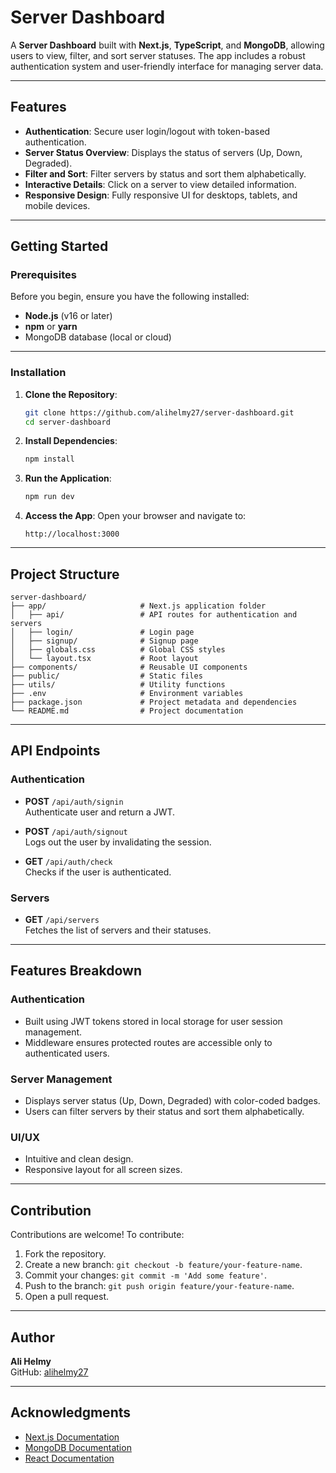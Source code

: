 
# Server Dashboard

A **Server Dashboard** built with **Next.js**, **TypeScript**, and **MongoDB**, allowing users to view, filter, and sort server statuses. The app includes a robust authentication system and user-friendly interface for managing server data.

---

## Features

- **Authentication**: Secure user login/logout with token-based authentication.
- **Server Status Overview**: Displays the status of servers (Up, Down, Degraded).
- **Filter and Sort**: Filter servers by status and sort them alphabetically.
- **Interactive Details**: Click on a server to view detailed information.
- **Responsive Design**: Fully responsive UI for desktops, tablets, and mobile devices.

---

## Getting Started

### Prerequisites

Before you begin, ensure you have the following installed:

- **Node.js** (v16 or later)
- **npm** or **yarn**
- MongoDB database (local or cloud)

---

### Installation

1. **Clone the Repository**:
   ```bash
   git clone https://github.com/alihelmy27/server-dashboard.git
   cd server-dashboard
   ```

2. **Install Dependencies**:
   ```bash
   npm install
   ```

3. **Run the Application**:
   ```bash
   npm run dev
   ```

4. **Access the App**:
   Open your browser and navigate to:
   ```
   http://localhost:3000
   ```

---

## Project Structure

```
server-dashboard/
├── app/                     # Next.js application folder
│   ├── api/                 # API routes for authentication and servers
│   ├── login/               # Login page
│   ├── signup/              # Signup page
│   ├── globals.css          # Global CSS styles
│   └── layout.tsx           # Root layout
├── components/              # Reusable UI components
├── public/                  # Static files
├── utils/                   # Utility functions
├── .env                     # Environment variables
├── package.json             # Project metadata and dependencies
└── README.md                # Project documentation
```

---

## API Endpoints

### Authentication

- **POST** `/api/auth/signin`  
  Authenticate user and return a JWT.

- **POST** `/api/auth/signout`  
  Logs out the user by invalidating the session.

- **GET** `/api/auth/check`  
  Checks if the user is authenticated.

### Servers

- **GET** `/api/servers`  
  Fetches the list of servers and their statuses.

---

## Features Breakdown

### Authentication

- Built using JWT tokens stored in local storage for user session management.
- Middleware ensures protected routes are accessible only to authenticated users.

### Server Management

- Displays server status (Up, Down, Degraded) with color-coded badges.
- Users can filter servers by their status and sort them alphabetically.

### UI/UX

- Intuitive and clean design.
- Responsive layout for all screen sizes.

---

## Contribution

Contributions are welcome! To contribute:

1. Fork the repository.
2. Create a new branch: `git checkout -b feature/your-feature-name`.
3. Commit your changes: `git commit -m 'Add some feature'`.
4. Push to the branch: `git push origin feature/your-feature-name`.
5. Open a pull request.

---


## Author

**Ali Helmy**  
GitHub: [alihelmy27](https://github.com/alihelmy27)

---


## Acknowledgments

- [Next.js Documentation](https://nextjs.org/docs)
- [MongoDB Documentation](https://www.mongodb.com/docs/)
- [React Documentation](https://reactjs.org/docs/)
